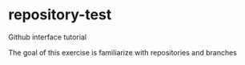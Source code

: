# repository-test
Github interface tutorial

The goal of this exercise is familiarize with repositories and branches
